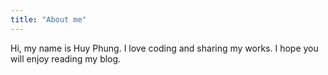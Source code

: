 ```yaml
---
title: "About me"
---
```


Hi, my name is Huy Phung. I love coding and sharing my works. I hope you will enjoy reading my blog.
